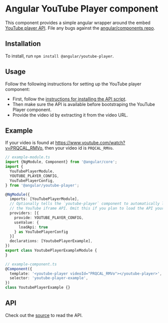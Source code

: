 # Angular YouTube Player component

This component provides a simple angular wrapper around the embed [YouTube player API](https://developers.google.com/youtube/iframe_api_reference). File any bugs against the [angular/components repo](https://github.com/angular/components/issues).

## Installation

To install, run `npm install @angular/youtube-player`.

## Usage

Follow the following instructions for setting up the YouTube player component:

- First, follow the [instructions for installing the API script](https://developers.google.com/youtube/iframe_api_reference#Getting_Started).
- Then make sure the API is available before bootstraping the YouTube Player component.
- Provide the video id by extracting it from the video URL.

## Example

If your video is found at https://www.youtube.com/watch?v=PRQCAL_RMVo, then your video id is `PRQCAL_RMVo`.

```typescript
// example-module.ts
import {NgModule, Component} from '@angular/core';
import {
  YouTubePlayerModule,
  YOUTUBE_PLAYER_CONFIG,
  YouTubePlayerConfig,
} from '@angular/youtube-player';

@NgModule({
  imports: [YouTubePlayerModule],
  // Optionally tells the `youtube-player` component to automatically load
  // the YouTube iframe API. Omit this if you plan to load the API yourself.
  providers: [{
    provide: YOUTUBE_PLAYER_CONFIG,
    useValue: {
      loadApi: true
    } as YouTubePlayerConfig
  }]
  declarations: [YoutubePlayerExample],
})
export class YoutubePlayerExampleModule {
}

// example-component.ts
@Component({
  template: '<youtube-player videoId="PRQCAL_RMVo"></youtube-player>',
  selector: 'youtube-player-example',
})
class YoutubePlayerExample {}
```

## API

Check out the [source](./youtube-player.ts) to read the API.
